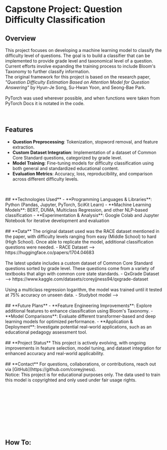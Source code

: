 # **Capstone Project: Question Difficulty Classification**  

## **Overview**  
This project focuses on developing a machine learning model to classify the difficulty level of questions. The goal is to build a classifier that can be implemented to provide grade level and taxonomical level of a question. Current efforts involve expanding the training process to include Bloom's Taxonomy to further classify information. 
<br>
The original framework for this project is based on the research paper, *"Question Difficulty Estimation Based on Attention Model for Question Answering"* by Hyun-Je Song, Su-Hwan Yoon, and Seong-Bae Park.  
<br>
PyTorch was used wherever possible, and when functions were taken from PyTorch Docs it is notated in the code.  
<br>
<br>
## **Features**  
- **Question Preprocessing**: Tokenization, stopword removal, and feature extraction.  
- **Custom Dataset Integration**: Implementation of a dataset of Common Core Standard questions, categorized by grade level.  
- **Model Training**: Fine-tuning models for difficulty classification using both general and standardized educational content.  
- **Evaluation Metrics**: Accuracy, loss, reproducibility, and comparison across different difficulty levels.  
<br>
<br>
## **Technologies Used**  
- **Programming Languages & Libraries**: Python (Pandas, Jupyter, PyTorch, SciKit Learn)  
- **Machine Learning Models**: BERT, DUMA, Multiclass Regression, and other NLP-based classification  
- **Experimentation & Analysis**: Google Colab and Jupyter Notebook for iterative development and evaluation  
<br>
<br>
## **Data**  
The original dataset used was the RACE dataset mentioned in the paper, with difficulty levels ranging from easy (Middle School) to hard (High School).  Once able to replicate the model, additional classification questions were needed. 
- RACE Dataset --> https://huggingface.co/papers/1704.04683
<br>
<br>
The latest update includes a custom dataset of Common Core Standard questions sorted by grade level.  These questions come from a variety of textbooks that align with common core state standards.
- QxGrade Dataset --> https://www.kaggle.com/datasets/coreyjjness94/qxgrade-dataset
<br>
<br>
Using a multiclass regression logarithm, the model was trained until it tested at 75% accuracy on unseen data. 
- Studybot model --> 
<br>
<br>
## **Future Plans**  
- **Feature Engineering Improvements**: Explore additional features to enhance classification using Bloom's Taxonomy.   
- **Model Comparisons**: Evaluate different transformer-based and deep learning models for optimized performance.  
- **Application & Deployment**: Investigate potential real-world applications, such as an educational pedagogy assessment tool.  
<br>
<br>
## **Project Status**  
This project is actively evolving, with ongoing improvements in feature selection, model tuning, and dataset integration for enhanced accuracy and real-world applicability.  
<br>
<br>
## **Contact**  
For questions, collaborations, or contributions, reach out via [GitHub](https://github.com/coreyjness).  
<br>
Notice:  This project is for educational purposes only.  The data used to train this model is copyrighted and only used under fair usage rights.  


<br><br><br><br>
<br><br><br><br>

## **How To:** 